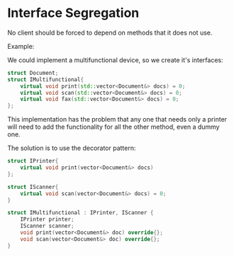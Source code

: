 # Interface Segregation

No client should be forced to depend on methods that it does not use.

Example:

We could implement a multifunctional device, so we create it's interfaces:

```cpp
struct Document;
struct IMultifunctional{
    virtual void print(std::vector<Document&> docs) = 0;
    virtual void scan(std::vector<Document&> docs) = 0;
    virtual void fax(std::vector<Document&> docs) = 0;
};
```

This implementation has the problem that any one that needs only a printer
will need to add the functionality for all the other method, even a dummy one.

The solution is to use the decorator pattern:


```cpp
struct IPrinter{
    virtual void print(vector<Document&> docs)
};

struct IScanner{
    virtual void scan(vector<Document&> docs) = 0;
}

struct IMultifunctional : IPrinter, IScanner {
    IPrinter printer;
    IScanner scanner;
    void print(vector<Document&> doc) override{};
    void scan(vector<Document&> doc) override{};
}
```